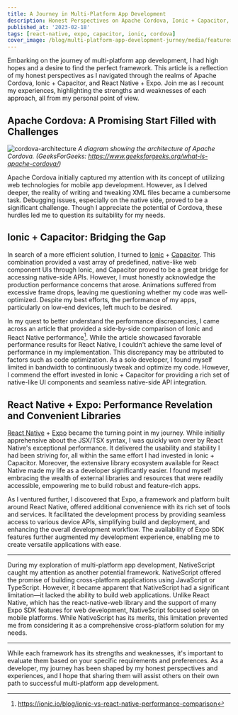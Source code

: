 ```yaml
---
title: A Journey in Multi-Platform App Development
description: Honest Perspectives on Apache Cordova, Ionic + Capacitor, React Native + Expo
published_at: '2023-02-18'
tags: [react-native, expo, capacitor, ionic, cordova]
cover_image: /blog/multi-platform-app-development-jurney/media/featured-image.jpg
---
```



Embarking on the journey of multi-platform app development, I had high hopes and a desire to find the perfect framework. This article is a reflection of my honest perspectives as I navigated through the realms of Apache Cordova, Ionic + Capacitor, and React Native + Expo. Join me as I recount my experiences, highlighting the strengths and weaknesses of each approach, all from my personal point of view.

## Apache Cordova: A Promising Start Filled with Challenges

![cordova-architecture](/blog/multi-platform-app-development-jurney/media/cordova-architecture.png)
*A diagram showing the architecture of Apache Cordova. (GeeksForGeeks: https://www.geeksforgeeks.org/what-is-apache-cordova/)*

Apache Cordova initially captured my attention with its concept of utilizing web technologies for mobile app development. However, as I delved deeper, the reality of writing and tweaking XML files became a cumbersome task. Debugging issues, especially on the native side, proved to be a significant challenge. Though I appreciate the potential of Cordova, these hurdles led me to question its suitability for my needs.
    
## Ionic + Capacitor: Bridging the Gap

In search of a more efficient solution, I turned to [Ionic](https://ionicframework.com/) + [Capacitor](https://capacitorjs.com/). This combination provided a vast array of predefined, native-like web component UIs through Ionic, and Capacitor proved to be a great bridge for accessing native-side APIs. However, I must honestly acknowledge the production performance concerns that arose. Animations suffered from excessive frame drops, leaving me questioning whether my code was well-optimized. Despite my best efforts, the performance of my apps, particularly on low-end devices, left much to be desired.

In my quest to better understand the performance discrepancies, I came across an article that provided a side-by-side comparison of Ionic and React Native performance[^1]. While the article showcased favorable performance results for React Native, I couldn't achieve the same level of performance in my implementation. This discrepancy may be attributed to factors such as code optimization. As a solo developer, I found myself limited in bandwidth to continuously tweak and optimize my code. However, I commend the effort invested in Ionic + Capacitor for providing a rich set of native-like UI components and seamless native-side API integration.

## React Native + Expo: Performance Revelation and Convenient Libraries

[React Native](https://reactnative.dev/) + [Expo](https://expo.dev/) became the turning point in my journey. While initially apprehensive about the JSX/TSX syntax, I was quickly won over by React Native's exceptional performance. It delivered the usability and stability I had been striving for, all within the same effort I had invested in Ionic + Capacitor. Moreover, the extensive library ecosystem available for React Native made my life as a developer significantly easier. I found myself embracing the wealth of external libraries and resources that were readily accessible, empowering me to build robust and feature-rich apps.

As I ventured further, I discovered that Expo, a framework and platform built around React Native, offered additional convenience with its rich set of tools and services. It facilitated the development process by providing seamless access to various device APIs, simplifying build and deployment, and enhancing the overall development workflow. The availability of Expo SDK features further augmented my development experience, enabling me to create versatile applications with ease.

---

During my exploration of multi-platform app development, NativeScript caught my attention as another potential framework. NativeScript offered the promise of building cross-platform applications using JavaScript or TypeScript. However, it became apparent that NativeScript had a significant limitation—it lacked the ability to build web applications. Unlike React Native, which has the react-native-web library and the support of many Expo SDK features for web development, NativeScript focused solely on mobile platforms. While NativeScript has its merits, this limitation prevented me from considering it as a comprehensive cross-platform solution for my needs.

---

While each framework has its strengths and weaknesses, it's important to evaluate them based on your specific requirements and preferences. As a developer, my journey has been shaped by my honest perspectives and experiences, and I hope that sharing them will assist others on their own path to successful multi-platform app development.

[^1]: https://ionic.io/blog/ionic-vs-react-native-performance-comparison
